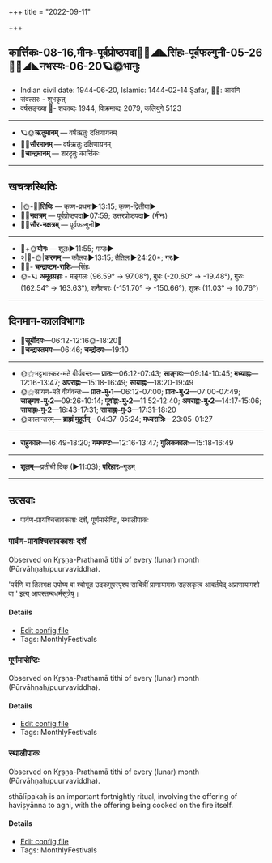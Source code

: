 +++
title = "2022-09-11"

+++
## कार्त्तिकः-08-16,मीनः-पूर्वप्रोष्ठपदा🌛🌌◢◣सिंहः-पूर्वफल्गुनी-05-26🌌🌞◢◣नभस्यः-06-20🪐🌞भानुः
- Indian civil date: 1944-06-20, Islamic: 1444-02-14 Ṣafar, 🌌🌞: आवणि
- संवत्सरः - शुभकृत्
- वर्षसङ्ख्या 🌛- शकाब्दः 1944, विक्रमाब्दः 2079, कलियुगे 5123
___________________
- 🪐🌞**ऋतुमानम्** — वर्षऋतुः दक्षिणायनम्
- 🌌🌞**सौरमानम्** — वर्षऋतुः दक्षिणायनम्
- 🌛**चान्द्रमानम्** — शरदृतुः कार्त्तिकः
___________________


## खचक्रस्थितिः
- |🌞-🌛|**तिथिः** — कृष्ण-प्रथमा►13:15; कृष्ण-द्वितीया►  
- 🌌🌛**नक्षत्रम्** — पूर्वप्रोष्ठपदा►07:59; उत्तरप्रोष्ठपदा► (मीनः)  
- 🌌🌞**सौर-नक्षत्रम्** — पूर्वफल्गुनी►  
___________________
- 🌛+🌞**योगः** — शूलः►11:55; गण्डः►  
- २|🌛-🌞|**करणम्** — कौलवः►13:15; तैतिलः►24:20*; गरः►  
- 🌌🌛- **चन्द्राष्टम-राशिः**—सिंहः  
- 🌞-🪐 **अमूढग्रहाः** - मङ्गलः (96.59° → 97.08°), बुधः (-20.60° → -19.48°), गुरुः (162.54° → 163.63°), शनैश्चरः (-151.70° → -150.66°), शुक्रः (11.03° → 10.76°)
___________________


## दिनमान-कालविभागाः
- 🌅**सूर्योदयः**—06:12-12:16🌞️-18:20🌇  
- 🌛**चन्द्रास्तमयः**—06:46; **चन्द्रोदयः**—19:10  
___________________
- 🌞⚝भट्टभास्कर-मते वीर्यवन्तः— **प्रातः**—06:12-07:43; **साङ्गवः**—09:14-10:45; **मध्याह्नः**—12:16-13:47; **अपराह्णः**—15:18-16:49; **सायाह्नः**—18:20-19:49  
- 🌞⚝सायण-मते वीर्यवन्तः— **प्रातः-मु॰1**—06:12-07:00; **प्रातः-मु॰2**—07:00-07:49; **साङ्गवः-मु॰2**—09:26-10:14; **पूर्वाह्णः-मु॰2**—11:52-12:40; **अपराह्णः-मु॰2**—14:17-15:06; **सायाह्नः-मु॰2**—16:43-17:31; **सायाह्नः-मु॰3**—17:31-18:20  
- 🌞कालान्तरम्— **ब्राह्मं मुहूर्तम्**—04:37-05:24; **मध्यरात्रिः**—23:05-01:27  
___________________
- **राहुकालः**—16:49-18:20; **यमघण्टः**—12:16-13:47; **गुलिककालः**—15:18-16:49  
___________________
- **शूलम्**—प्रतीची दिक् (►11:03); **परिहारः**–गुडम्  
___________________

## उत्सवाः
- पार्वण-प्रायश्चित्तावकाशः दर्शे, पूर्णमासेष्टिः, स्थालीपाकः
### पार्वण-प्रायश्चित्तावकाशः दर्शे

Observed on Kr̥ṣṇa-Prathamā tithi of every (lunar) month (Pūrvāhṇaḥ/puurvaviddha). 

'पर्वणि वा तिलभक्ष उपोष्य वा श्वोभूत उदकमुपस्पृश्य सावित्रीं प्राणायामशः सहस्रकृत्व आवर्तयेद् अप्राणायामशो वा ' इत्य् आपस्तम्बधर्मसूत्रेषु।

#### Details
- [Edit config file](https://github.com/jyotisham/adyatithi/blob/master/gRhya/Apastamba/lunar_month/tithi/00/16/pArvaNa-prAyashcittAvakAshaH_16.toml)
- Tags: MonthlyFestivals


### पूर्णमासेष्टिः

Observed on Kr̥ṣṇa-Prathamā tithi of every (lunar) month (Pūrvāhṇaḥ/puurvaviddha). 



#### Details
- [Edit config file](https://github.com/jyotisham/adyatithi/blob/master/gRhya/general/lunar_month/tithi/00/16/pUrNamAseShTiH.toml)
- Tags: MonthlyFestivals


### स्थालीपाकः

Observed on Kr̥ṣṇa-Prathamā tithi of every (lunar) month (Pūrvāhṇaḥ/puurvaviddha). 

sthālīpakaḥ is an important fortnightly ritual, involving the offering of haviṣyānna to agni, with the offering being cooked on the fire itself.

#### Details
- [Edit config file](https://github.com/jyotisham/adyatithi/blob/master/gRhya/general/lunar_month/tithi/00/16/sthAlIpAkaH_16.toml)
- Tags: MonthlyFestivals


